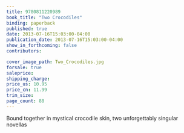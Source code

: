```yaml
---
title: 9780811220989
book_title: "Two Crocodiles"
binding: paperback
published: true
date: 2013-07-16T15:03:00-04:00
publication_date: 2013-07-16T15:03:00-04:00
show_in_forthcoming: false
contributors:

cover_image_path: Two_Crocodiles.jpg
forsale: true
saleprice:
shipping_charge:
price_us: 10.95
price_cn: 11.99
trim_size:
page_count: 88
---
```

Bound together in mystical crocodile skin, two unforgettably singular novellas

